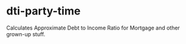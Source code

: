 dti-party-time
==============

Calculates Approximate Debt to Income Ratio for Mortgage and other grown-up stuff.

